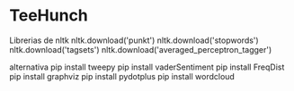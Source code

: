 # TeeHunch

Librerias de nltk
nltk.download('punkt')
nltk.download('stopwords')
nltk.download('tagsets')
nltk.download('averaged_perceptron_tagger')

alternativa
pip install tweepy
pip install vaderSentiment
pip install FreqDist
pip install graphviz
pip install pydotplus
pip install wordcloud
